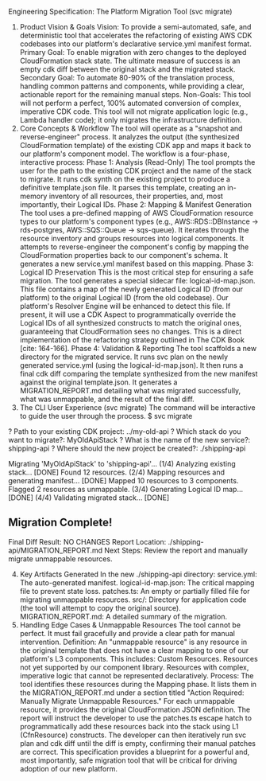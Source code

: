 Engineering Specification: The Platform Migration Tool (svc migrate)
1. Product Vision & Goals
Vision: To provide a semi-automated, safe, and deterministic tool that accelerates the refactoring of existing AWS CDK codebases into our platform's declarative service.yml manifest format.
Primary Goal: To enable migration with zero changes to the deployed CloudFormation stack state. The ultimate measure of success is an empty cdk diff between the original stack and the migrated stack.
Secondary Goal: To automate 80-90% of the translation process, handling common patterns and components, while providing a clear, actionable report for the remaining manual steps.
Non-Goals:
This tool will not perform a perfect, 100% automated conversion of complex, imperative CDK code.
This tool will not migrate application logic (e.g., Lambda handler code); it only migrates the infrastructure definition.
2. Core Concepts & Workflow
The tool will operate as a "snapshot and reverse-engineer" process. It analyzes the output (the synthesized CloudFormation template) of the existing CDK app and maps it back to our platform's component model.
The workflow is a four-phase, interactive process:
Phase 1: Analysis (Read-Only)
The tool prompts the user for the path to the existing CDK project and the name of the stack to migrate.
It runs cdk synth on the existing project to produce a definitive template.json file.
It parses this template, creating an in-memory inventory of all resources, their properties, and, most importantly, their Logical IDs.
Phase 2: Mapping & Manifest Generation
The tool uses a pre-defined mapping of AWS CloudFormation resource types to our platform's component types (e.g., AWS::RDS::DBInstance -> rds-postgres, AWS::SQS::Queue -> sqs-queue).
It iterates through the resource inventory and groups resources into logical components.
It attempts to reverse-engineer the component's config by mapping the CloudFormation properties back to our component's schema.
It generates a new service.yml manifest based on this mapping.
Phase 3: Logical ID Preservation
This is the most critical step for ensuring a safe migration.
The tool generates a special sidecar file: logical-id-map.json.
This file contains a map of the newly generated Logical ID (from our platform) to the original Logical ID (from the old codebase).
Our platform's Resolver Engine will be enhanced to detect this file. If present, it will use a CDK Aspect to programmatically override the Logical IDs of all synthesized constructs to match the original ones, guaranteeing that CloudFormation sees no changes. This is a direct implementation of the refactoring strategy outlined in The CDK Book [cite: 164-166].
Phase 4: Validation & Reporting
The tool scaffolds a new directory for the migrated service.
It runs svc plan on the newly generated service.yml (using the logical-id-map.json).
It then runs a final cdk diff comparing the template synthesized from the new manifest against the original template.json.
It generates a MIGRATION_REPORT.md detailing what was migrated successfully, what was unmappable, and the result of the final diff.
3. The CLI User Experience (svc migrate)
The command will be interactive to guide the user through the process.
$ svc migrate

? Path to your existing CDK project: ../my-old-api
? Which stack do you want to migrate?: MyOldApiStack
? What is the name of the new service?: shipping-api
? Where should the new project be created?: ./shipping-api

Migrating 'MyOldApiStack' to 'shipping-api'...
(1/4) Analyzing existing stack... [DONE]
      Found 12 resources.
(2/4) Mapping resources and generating manifest... [DONE]
      Mapped 10 resources to 3 components.
      Flagged 2 resources as unmappable.
(3/4) Generating Logical ID map... [DONE]
(4/4) Validating migrated stack... [DONE]

Migration Complete!
-------------------
Final Diff Result: NO CHANGES
Report Location:   ./shipping-api/MIGRATION_REPORT.md
Next Steps:        Review the report and manually migrate unmappable resources.


4. Key Artifacts Generated
In the new ./shipping-api directory:
service.yml: The auto-generated manifest.
logical-id-map.json: The critical mapping file to prevent state loss.
patches.ts: An empty or partially filled file for migrating unmappable resources.
src/: Directory for application code (the tool will attempt to copy the original source).
MIGRATION_REPORT.md: A detailed summary of the migration.
5. Handling Edge Cases & Unmappable Resources
The tool cannot be perfect. It must fail gracefully and provide a clear path for manual intervention.
Definition: An "unmappable resource" is any resource in the original template that does not have a clear mapping to one of our platform's L3 components. This includes:
Custom Resources.
Resources not yet supported by our component library.
Resources with complex, imperative logic that cannot be represented declaratively.
Process:
The tool identifies these resources during the Mapping phase.
It lists them in the MIGRATION_REPORT.md under a section titled "Action Required: Manually Migrate Unmappable Resources."
For each unmappable resource, it provides the original CloudFormation JSON definition.
The report will instruct the developer to use the patches.ts escape hatch to programmatically add these resources back into the stack using L1 (CfnResource) constructs.
The developer can then iteratively run svc plan and cdk diff until the diff is empty, confirming their manual patches are correct.
This specification provides a blueprint for a powerful and, most importantly, safe migration tool that will be critical for driving adoption of our new platform.
